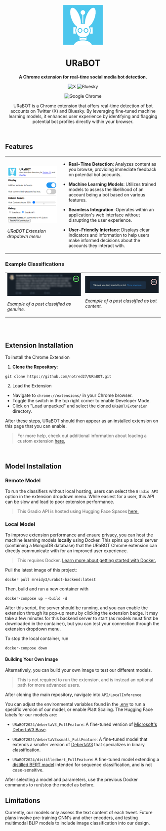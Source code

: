 
<div align="center">
<img src="Extension/icons/icon128.png" />

<h1>URaBOT</h1>

**A Chrome extension for real-time social media bot detection.**

![X](https://img.shields.io/badge/X-%23000000.svg?style=for-the-badge&logo=X&logoColor=white) ![Bluesky](https://img.shields.io/badge/Bluesky-0285FF?style=for-the-badge&logo=Bluesky&logoColor=white)

![Google Chrome](https://img.shields.io/badge/Google%20Chrome-4285F4?style=for-the-badge&logo=GoogleChrome&logoColor=white)


URaBOT is a Chrome extension that offers real-time detection of bot accounts on Twitter (X) and Bluesky. By leveraging fine-tuned machine learning models, it enhances user experience by identifying and flagging potential bot profiles directly within your browser.
</div>

</br>

## Features


<table>
  <tr>
    <td>

<img src="Figures/popup2.PNG" />

_URaBOT Extension dropdown menu_
</td>
    <td>

- **Real-Time Detection**: Analyzes content as you browse, providing immediate feedback on potential bot accounts.
    
- **Machine Learning Models**: Utilizes trained models to assess the likelihood of an account being a bot based on various features.
    
- **Seamless Integration**: Operates within an application's web interface without disrupting the user experience.
    
- **User-Friendly Interface**: Displays clear indicators and information to help users make informed decisions about the accounts they interact with.
    
</td>
  </tr>


</table>



### Example Classifications


<table>
  <tr>
    <td>

<img src="Figures/example1.PNG" />
          
_Example of a post classified as genuine._
          
</td>

<td>

<img src="Figures/example2.PNG" />
            
_Example of a post classified as bot content._
          
</td>
          
  </tr>
  
</table>


</br>
</br>


## Extension Installation

To install the Chrome Extension

1. **Clone the Repository**:

```
git clone https://github.com/notred27/URaBOT.git
```

2. Load the Extension

-  Navigate to `chrome://extensions/` in your Chrome browser.
- Toggle the switch in the top right corner to enable Developer Mode.
- Click on "Load unpacked" and select the cloned `URaBOT/Extension` directory.

After these steps, URaBOT should then appear as an installed extension on this page that you can enable.

> For more help, check out additional information about loading a custom extension [here.](https://knowledge.workspace.google.com/kb/load-unpacked-extensions-000005962)

</br>


## Model Installation
### Remote Model

To run the classifiers without local hosting, users can select the `Gradio API` option in the extension dropdown menu. While easiest for a user, this API can be slow and lead to poor extension performance.

> This Gradio API is hosted using Hugging Face Spaces [here.](https://huggingface.co/spaces/mreidy3/URaBot)

### Local Model

To improve extension performance and ensure privacy, you can host the machine learning models **locally** using Docker. This spins up a local server (containing a MongoDB database) that the URaBOT Chrome extension can directly communicate with for an improved user experience.

> This requires Docker. [Learn more about getting started with Docker.](https://www.docker.com/get-started/)


Pull the latest image of this project:
```
docker pull mreidy3/urabot-backend:latest
```

Then, build and run a new container with
```
docker-compose up --build -d
```

After this script, the server should be running, and you can enable the extension through its pop-up menu by clicking the extension badge. It may take a few minutes for this backend server to start (as models must first be downloaded in the container), but you can test your connection through the extension dropdown menu.

To stop the local container, run
```
docker-compose down
```


#### Building Your Own Image

Alternatively, you can build your own image to test our different models.
> This is not required to run the extension, and is instead an optional path for more advanced users.

After cloning the main repository, navigate into `API/LocalInference`

You can adjust the environmental variables found in the [.env](API/LocalInference/.env) to run a specific version of our model, or enable Platt Scaling. The Hugging Face labels for our models are:

- `URaBOT2024/debertaV3_FullFeature`: A fine-tuned version of [Microsoft's DebertaV3 Base](https://huggingface.co/microsoft/deberta-v3-base).

- `URaBOT2024/debertaV3xsmall_FullFeature`: A fine-tuned model that extends a smaller version of [DebertaV3](https://huggingface.co/MoritzLaurer/DeBERTa-v3-xsmall-mnli-fever-anli-ling-binary) that specializes in binary classification.

- `URaBOT2024/distilledbert_FullFeature`: A fine-tuned model extending a [distilled BERT model](https://huggingface.co/distilbert/distilbert-base-uncased) intended for sequence classification, and is not case-sensitive.

After selecting a model and parameters, use the previous Docker commands to run/stop the model as before.



## Limitations

Currently, our models only assess the text content of each tweet. Future plans involve pre-training CNN's and other encoders, and testing multimodal BLIP models to include image classification into our design.
